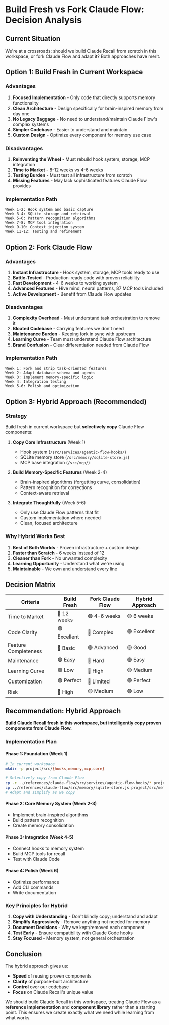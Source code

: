 # Build Fresh vs Fork Claude Flow: Decision Analysis

## Current Situation

We're at a crossroads: should we build Claude Recall from scratch in this workspace, or fork Claude Flow and adapt it? Both approaches have merit.

## Option 1: Build Fresh in Current Workspace

### Advantages
1. **Focused Implementation** - Only code that directly supports memory functionality
2. **Clean Architecture** - Design specifically for brain-inspired memory from day one
3. **No Legacy Baggage** - No need to understand/maintain Claude Flow's complex systems
4. **Simpler Codebase** - Easier to understand and maintain
5. **Custom Design** - Optimize every component for memory use case

### Disadvantages
1. **Reinventing the Wheel** - Must rebuild hook system, storage, MCP integration
2. **Time to Market** - 8-12 weeks vs 4-6 weeks
3. **Testing Burden** - Must test all infrastructure from scratch
4. **Missing Features** - May lack sophisticated features Claude Flow provides

### Implementation Path
```
Week 1-2: Hook system and basic capture
Week 3-4: SQLite storage and retrieval
Week 5-6: Pattern recognition algorithms
Week 7-8: MCP tool integration
Week 9-10: Context injection system
Week 11-12: Testing and refinement
```

## Option 2: Fork Claude Flow

### Advantages
1. **Instant Infrastructure** - Hook system, storage, MCP tools ready to use
2. **Battle-Tested** - Production-ready code with proven reliability
3. **Fast Development** - 4-6 weeks to working system
4. **Advanced Features** - Hive mind, neural patterns, 87 MCP tools included
5. **Active Development** - Benefit from Claude Flow updates

### Disadvantages
1. **Complexity Overhead** - Must understand task orchestration to remove it
2. **Bloated Codebase** - Carrying features we don't need
3. **Maintenance Burden** - Keeping fork in sync with upstream
4. **Learning Curve** - Team must understand Claude Flow architecture
5. **Brand Confusion** - Clear differentiation needed from Claude Flow

### Implementation Path
```
Week 1: Fork and strip task-oriented features
Week 2: Adapt database schema and agents
Week 3: Implement memory-specific logic
Week 4: Integration testing
Week 5-6: Polish and optimization
```

## Option 3: Hybrid Approach (Recommended)

### Strategy
Build fresh in current workspace but **selectively copy** Claude Flow components:

1. **Copy Core Infrastructure** (Week 1)
   - Hook system (`/src/services/agentic-flow-hooks/`)
   - SQLite memory store (`/src/memory/sqlite-store.js`)
   - MCP base integration (`/src/mcp/`)

2. **Build Memory-Specific Features** (Week 2-4)
   - Brain-inspired algorithms (forgetting curve, consolidation)
   - Pattern recognition for corrections
   - Context-aware retrieval

3. **Integrate Thoughtfully** (Week 5-6)
   - Only use Claude Flow patterns that fit
   - Custom implementation where needed
   - Clean, focused architecture

### Why Hybrid Works Best

1. **Best of Both Worlds** - Proven infrastructure + custom design
2. **Faster than Scratch** - 6 weeks instead of 12
3. **Cleaner than Fork** - No unwanted complexity
4. **Learning Opportunity** - Understand what we're using
5. **Maintainable** - We own and understand every line

## Decision Matrix

| Criteria | Build Fresh | Fork Claude Flow | Hybrid Approach |
|----------|------------|------------------|-----------------|
| Time to Market | 🔴 12 weeks | 🟢 4-6 weeks | 🟡 6 weeks |
| Code Clarity | 🟢 Excellent | 🔴 Complex | 🟢 Excellent |
| Feature Completeness | 🔴 Basic | 🟢 Advanced | 🟡 Good |
| Maintenance | 🟢 Easy | 🔴 Hard | 🟢 Easy |
| Learning Curve | 🟢 Low | 🔴 High | 🟡 Medium |
| Customization | 🟢 Perfect | 🔴 Limited | 🟢 Perfect |
| Risk | 🔴 High | 🟡 Medium | 🟢 Low |

## Recommendation: Hybrid Approach

**Build Claude Recall fresh in this workspace, but intelligently copy proven components from Claude Flow.**

### Implementation Plan

#### Phase 1: Foundation (Week 1)
```bash
# In current workspace
mkdir -p project/src/{hooks,memory,mcp,core}

# Selectively copy from Claude Flow
cp -r ../references/claude-flow/src/services/agentic-flow-hooks/* project/src/hooks/
cp ../references/claude-flow/src/memory/sqlite-store.js project/src/memory/
# Adapt and simplify as we copy
```

#### Phase 2: Core Memory System (Week 2-3)
- Implement brain-inspired algorithms
- Build pattern recognition
- Create memory consolidation

#### Phase 3: Integration (Week 4-5)
- Connect hooks to memory system
- Build MCP tools for recall
- Test with Claude Code

#### Phase 4: Polish (Week 6)
- Optimize performance
- Add CLI commands
- Write documentation

### Key Principles for Hybrid

1. **Copy with Understanding** - Don't blindly copy; understand and adapt
2. **Simplify Aggressively** - Remove anything not needed for memory
3. **Document Decisions** - Why we kept/removed each component
4. **Test Early** - Ensure compatibility with Claude Code hooks
5. **Stay Focused** - Memory system, not general orchestration

## Conclusion

The hybrid approach gives us:
- **Speed** of reusing proven components
- **Clarity** of purpose-built architecture  
- **Control** over our codebase
- **Focus** on Claude Recall's unique value

We should build Claude Recall in this workspace, treating Claude Flow as a **reference implementation** and **component library** rather than a starting point. This ensures we create exactly what we need while learning from what works.